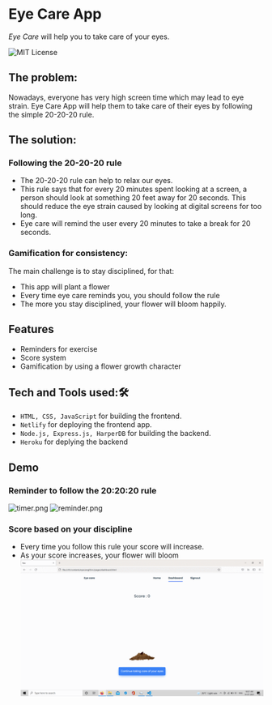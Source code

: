 
# Eye Care App

*Eye Care* will help you to take care of your eyes.

![MIT License](https://img.shields.io/static/v1?label=netlify&message=success&color=<COLOR>)

## The problem:
Nowadays, everyone has very high screen time which may lead to eye strain. Eye Care App will help them to take care of their eyes by following the simple 20-20-20 rule.

## The solution:
### Following the 20-20-20 rule
- The 20-20-20 rule can help to relax our eyes.
- This rule says that for every 20 minutes spent looking at a screen, a person should look at something 20 feet away for 20 seconds. This should reduce the eye strain caused by looking at digital screens for too long.
- Eye care will remind the user every 20 minutes to take a break for 20 seconds.
### Gamification for consistency:
The main challenge is to stay disciplined, for that:
- This app will plant a flower
- Every time eye care reminds you, you should follow the rule
- The more you stay disciplined, your flower will bloom happily.

## Features
- Reminders for exercise
- Score system
- Gamification by using a flower growth character


## Tech and Tools used:🛠
- ```HTML, CSS, JavaScript``` for building the frontend.
- ```Netlify``` for deploying the frontend app.
- ```Node.js, Express.js, HarperDB``` for building the backend.
- ```Heroku``` for deplying the backend

## Demo
### Reminder to follow the 20:20:20 rule
![timer.png](https://cdn.hashnode.com/res/hashnode/image/upload/v1625082434709/URH_2eY_J.png)
![reminder.png](https://cdn.hashnode.com/res/hashnode/image/upload/v1625082459131/DXsxaLNkG.png)

### Score based on your discipline
- Every time you follow this rule your score will increase.
- As your score increases, your flower will bloom
![dashboard.png](./assets/eyecareflower.gif)
